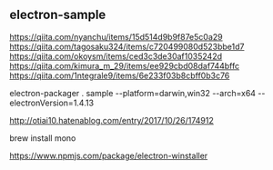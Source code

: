 ## electron-sample

https://qiita.com/nyanchu/items/15d514d9b9f87e5c0a29
https://qiita.com/tagosaku324/items/c720499080d523bbe1d7
https://qiita.com/okoysm/items/ced3c3de30af1035242d
https://qiita.com/kimura_m_29/items/ee929cbd08daf744bffc
https://qiita.com/1ntegrale9/items/6e233f03b8cbff0b3c76

electron-packager . sample --platform=darwin,win32 --arch=x64 --electronVersion=1.4.13

http://otiai10.hatenablog.com/entry/2017/10/26/174912

brew install mono

https://www.npmjs.com/package/electron-winstaller

